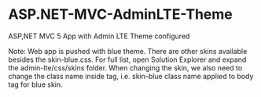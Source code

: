 # ASP.NET-MVC-AdminLTE-Theme
ASP,NET MVC 5 App with Admin LTE Theme configured

Note: Web app is pushed with blue theme. There are other skins available besides the skin-blue.css. For full list, open Solution Explorer and expand the admin-lte/css/skins folder. When changing the skin, we also need to change the class name inside <body> tag, i.e. skin-blue class name applied to body tag for blue skin.
